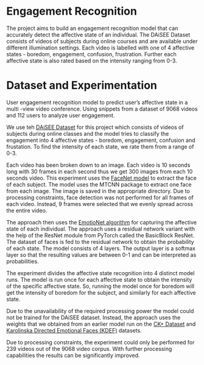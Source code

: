 # Engagement Recognition


The project aims to build an engagement recognition model that can accurately detect the affective state of an individual. The DAiSEE Dataset consists of videos of subjects during online courses and are available under different illumination settings. Each video is labelled with one of 4 affective states - boredom, engagement, confusion, frustration. Further each affective state is also rated based on the intensity ranging from 0-3.

# Dataset and Experimentation
User engagement recognition model to predict user’s affective state in a multi -view video conference. Using snippets from a dataset of 9068 videos
and 112 users to analyze user engagement.

We use teh [DAiSEE Dataset](https://docs.activeloop.ai/datasets/daisee-dataset) for this project which consists of videos of subjects during online classes and the model tries to classify the engagement into 4 affective states - boredom, engagement, confusion and frustation. To find the intensity of each state, we rate them from a range of 0-3.

Each video has been broken down to an image. Each video is 10 seconds long with 30 frames in each second thus we get 300 images from each 10 seconds video.
This experiment uses the [FaceNet model](https://arxiv.org/abs/1503.03832) to extract the face of each subject. The model uses the MTCNN package to extract one face from each image. The image is saved in the appropriate directory. Due to processing constraints, face detection was not performed for all frames of each video. Instead, 9 frames were selected that we evenly spread across the entire video.

The approach then uses the [EmotioNet algorithm](https://github.com/co60ca/EmotionNet/) for capturing the affective state of each individual. The approach uses a residual network variant with the help of the ResNet module from PyTorch called the BasicBlock ResNet. The dataset of faces is fed to the residual network to obtain the probability of each state. The model consists of 4 layers. The output layer is a softmax layer so that the resulting values are between 0-1 and can be interpreted as probabilities.

The experiment divides the affective state recognition into 4 distinct model runs. The model is run once for each affective state to obtain the intensity of the specific affective state. So, running the model once for boredom will get the intensity of boredom for the subject, and similarly for each affective state.

Due to the unavailability of the required processing power the model could not be trained for the DAiSEE dataset. Instead, the approach uses the weights that we obtained from an earlier model run on the [CK+ Dataset](https://ieeexplore.ieee.org/document/5543262) and [Karolinska Directed Emotional Faces (KDEF)](https://www.tandfonline.com/doi/abs/10.1080/02699930701626582?casa_token=tU1Q6BgopAAAAAAA%3A0AWCN1vWLQiDk932Hzw3cJkaZ4JQm9IVv6kIqJT2BnxqQO0c90OMqaBiownE6dCa7fHJSLxPDxXX&journalCode=pcem20) datasets.

Due to processing constraints, the experiment could only be performed for 239 videos out of the 9068 video corpus. With further processing capabilities the results can be significantly improved.


